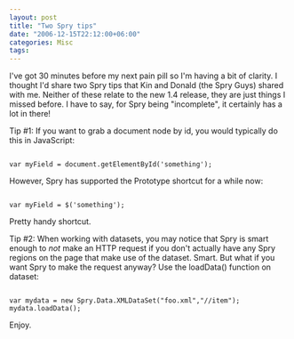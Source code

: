 ```yaml
---
layout: post
title: "Two Spry tips"
date: "2006-12-15T22:12:00+06:00"
categories: Misc 
tags: 
---
```


I've got 30 minutes before my next pain pill so I'm having a bit of clarity. I thought I'd share two Spry tips that Kin and Donald (the Spry Guys) shared with me. Neither of these relate to the new 1.4 release, they are just things I missed before. I have to say, for Spry being "incomplete", it certainly has a lot in there!

Tip #1: If you want to grab a document node by id, you would typically do this in JavaScript:

<code>
var myField = document.getElementById('something');
</code>

However, Spry has supported the Prototype shortcut for a while now:

<code>
var myField = $('something');
</code>

Pretty handy shortcut.

Tip #2: When working with datasets, you may notice that Spry is smart enough to <i>not</i> make an HTTP request if you don't actually have any Spry regions on the page that make use of the dataset. Smart. But what if you want Spry to make the request anyway? Use the loadData() function on dataset:

<code>
var mydata = new Spry.Data.XMLDataSet("foo.xml","//item"); 
mydata.loadData();
</code>

Enjoy.